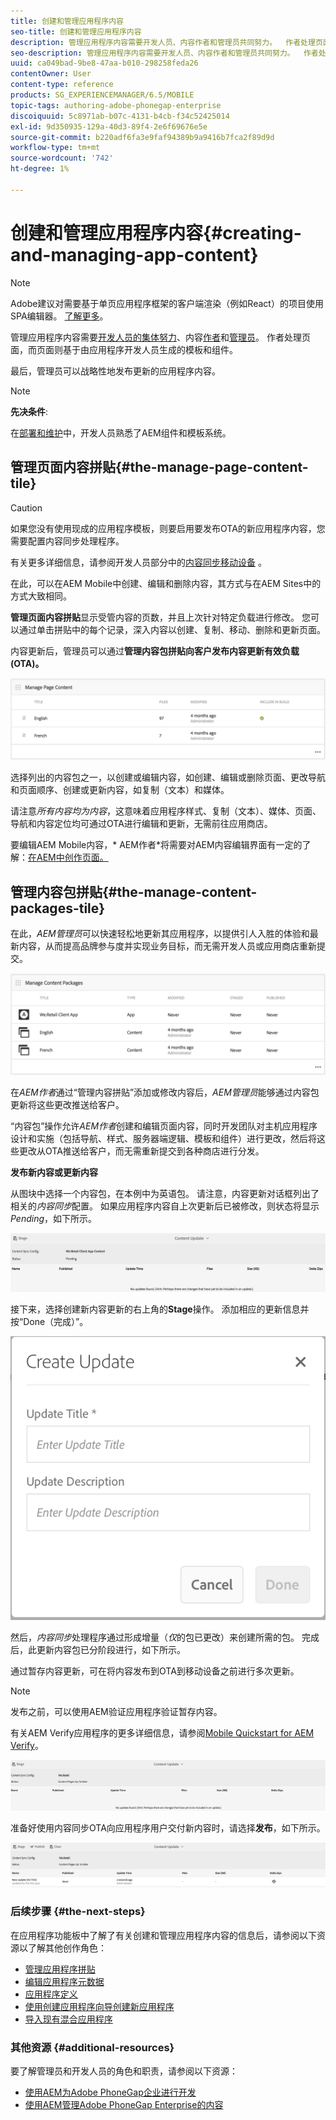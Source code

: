 ```yaml
---
title: 创建和管理应用程序内容
seo-title: 创建和管理应用程序内容
description: 管理应用程序内容需要开发人员、内容作者和管理员共同努力。  作者处理页面，而页面则基于由应用程序开发人员生成的模板和组件。
seo-description: 管理应用程序内容需要开发人员、内容作者和管理员共同努力。  作者处理页面，而页面则基于由应用程序开发人员生成的模板和组件。
uuid: ca049bad-9be8-47aa-b010-298258feda26
contentOwner: User
content-type: reference
products: SG_EXPERIENCEMANAGER/6.5/MOBILE
topic-tags: authoring-adobe-phonegap-enterprise
discoiquuid: 5c8971ab-b07c-4131-b4cb-f34c52425014
exl-id: 9d350935-129a-40d3-89f4-2e6f69676e5e
source-git-commit: b220adf6fa3e9faf94389b9a9416b7fca2f89d9d
workflow-type: tm+mt
source-wordcount: '742'
ht-degree: 1%

---
```


# 创建和管理应用程序内容{#creating-and-managing-app-content}

>[!NOTE]
>
>Adobe建议对需要基于单页应用程序框架的客户端渲染（例如React）的项目使用SPA编辑器。 [了解更多](/help/sites-developing/spa-overview.md)。

管理应用程序内容需要[开发人员的集体努力](#developer)、内容[作者](#author)和[管理员](#administrator)。 作者处理页面，而页面则基于由应用程序开发人员生成的模板和组件。

最后，管理员可以战略性地发布更新的应用程序内容。

>[!NOTE]
>
>**先决条件**:
>
>在[部署和维护](/help/sites-deploying/deploy.md)中，开发人员熟悉了AEM组件和模板系统。

## 管理页面内容拼贴{#the-manage-page-content-tile}

>[!CAUTION]
>
>如果您没有使用现成的应用程序模板，则要启用要发布OTA的新应用程序内容，您需要配置内容同步处理程序。
>
>有关更多详细信息，请参阅开发人员部分中的[内容同步移动设备](/help/mobile/phonegap-contentsync.md) 。

在此，可以在AEM Mobile中创建、编辑和删除内容，其方式与在AEM Sites中的方式大致相同。

**管理页面内容拼贴**&#x200B;显示受管内容的页数，并且上次针对特定负载进行修改。 您可以通过单击拼贴中的每个记录，深入内容以创建、复制、移动、删除和更新页面。

内容更新后，管理员可以通过&#x200B;**管理内容包拼贴向客户发布内容更新有效负载(OTA)。**

![chlimage_1-161](assets/chlimage_1-161.png)

选择列出的内容包之一，以创建或编辑内容，如创建、编辑或删除页面、更改导航和页面顺序、创建或更新内容，如复制（文本）和媒体。

请注意&#x200B;*所有内容均为内容*，这意味着应用程序样式、复制（文本）、媒体、页面、导航和内容定位均可通过OTA进行编辑和更新，无需前往应用商店。

要编辑AEM Mobile内容，* AEM作者*将需要对AEM内容编辑界面有一定的了解：[在AEM中创作页面。](/help/sites-authoring/qg-page-authoring.md)

## 管理内容包拼贴{#the-manage-content-packages-tile}

在此，*AEM管理员*&#x200B;可以快速轻松地更新其应用程序，以提供引人入胜的体验和最新内容，从而提高品牌参与度并实现业务目标，而无需开发人员或应用商店重新提交。

![chlimage_1-162](assets/chlimage_1-162.png)

在&#x200B;*AEM作者*&#x200B;通过“管理内容拼贴”添加或修改内容后，*AEM管理员*&#x200B;能够通过内容包更新将这些更改推送给客户。

“内容包”操作允许&#x200B;*AEM作者*&#x200B;创建和编辑页面内容，同时开发团队对主机应用程序设计和实施（包括导航、样式、服务器端逻辑、模板和组件）进行更改，然后将这些更改从OTA推送给客户，而无需重新提交到各种商店进行分发。

**发布新内容或更新内容**

从图块中选择一个内容包，在本例中为英语包。 请注意，内容更新对话框列出了相关的&#x200B;*内容同步*&#x200B;配置。 如果应用程序内容自上次更新后已被修改，则状态将显示&#x200B;*Pending*，如下所示。

![chlimage_1-163](assets/chlimage_1-163.png)

接下来，选择创建新内容更新的右上角的&#x200B;**Stage**&#x200B;操作。 添加相应的更新信息并按“Done（完成）”。

![chlimage_1-164](assets/chlimage_1-164.png)

然后，*内容同步*&#x200B;处理程序通过形成增量（*仅*&#x200B;的包已更改）来创建所需的包。 完成后，此更新内容包已分阶段进行，如下所示。

通过暂存内容更新，可在将内容发布到OTA到移动设备之前进行多次更新。

>[!NOTE]
>
>发布之前，可以使用AEM验证应用程序验证暂存内容。
>
>有关AEM Verify应用程序的更多详细信息，请参阅[Mobile Quickstart for AEM Verify](/help/mobile/phonegap-mobile-quickstart.md)。

![chlimage_1-165](assets/chlimage_1-165.png)

准备好使用内容同步OTA向应用程序用户交付新内容时，请选择&#x200B;**发布**，如下所示。

![chlimage_1-166](assets/chlimage_1-166.png)

### 后续步骤 {#the-next-steps}

在应用程序功能板中了解了有关创建和管理应用程序内容的信息后，请参阅以下资源以了解其他创作角色：

* [管理应用程序拼贴](/help/mobile/phonegap-app-details-tile.md)
* [编辑应用程序元数据](/help/mobile/phonegap-editmetadata.md)
* [应用程序定义](/help/mobile/phonegap-app-definitions.md)
* [使用创建应用程序向导创建新应用程序](/help/mobile/phonegap-create-new-app.md)
* [导入现有混合应用程序](/help/mobile/phonegap-adding-content-to-imported-app.md)

### 其他资源 {#additional-resources}

要了解管理员和开发人员的角色和职责，请参阅以下资源：

* [使用AEM为Adobe PhoneGap企业进行开发](/help/mobile/developing-in-phonegap.md)
* [使用AEM管理Adobe PhoneGap Enterprise的内容](/help/mobile/administer-phonegap.md)
